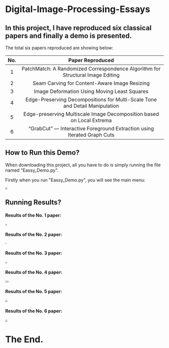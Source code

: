 # Digital-Image-Processing-Essays

## In this project, I have reproduced six classical papers and finally a demo is presented.

The total six papers reproduced are showing below:

|  No. | Paper Reproduced |
|  :--:  | :--:  |
| 1  | PatchMatch: A Randomized Correspondence Algorithm for Structural Image Editing |
| 2  | Seam Carving for Content-Aware Image Resizing |
| 3  | Image Deformation Using Moving Least Squares |
| 4  | Edge-Preserving Decompositions for Multi-Scale Tone and Detail Manipulation |
| 5  | Edge-preserving Multiscale Image Decomposition based on Local Extrema |
| 6  | “GrabCut” — Interactive Foreground Extraction using Iterated Graph Cuts |

## How to Run this Demo?

When downloading this project, all you have to do is simply running the file named "Eassy_Demo.py".

Firstly when you run "Eassy_Demo.py", you will see the main menu:

<img src="D:\A-2020第一学期课件\大三下\数字图像处理\Essay_All_Demo\readme_images\1.jpg" style="zoom:45%;" />

## Running Results?

#### Results of the No. 1 paper:
<img src="D:\A-2020第一学期课件\大三下\数字图像处理\Essay_All_Demo\readme_images\2.jpg" style="zoom:35%;" />

#### Results of the No. 2 paper:
<img src="D:\A-2020第一学期课件\大三下\数字图像处理\Essay_All_Demo\readme_images\3.jpg" style="zoom:25%;" />

#### Results of the No. 3 paper:
<img src="D:\A-2020第一学期课件\大三下\数字图像处理\Essay_All_Demo\readme_images\4.png" style="zoom:35%;" />

#### Results of the No. 4 paper:
<img src="D:\A-2020第一学期课件\大三下\数字图像处理\Essay_All_Demo\readme_images\5.png" style="zoom:35%;" /><img src="D:\A-2020第一学期课件\大三下\数字图像处理\Essay_All_Demo\readme_images\6.jpg" style="zoom:35%;" />

#### Results of the No. 5 paper:
<img src="D:\A-2020第一学期课件\大三下\数字图像处理\Essay_All_Demo\readme_images\7.png" style="zoom:45%;" />

#### Results of the No. 6 paper:
<img src="D:\A-2020第一学期课件\大三下\数字图像处理\Essay_All_Demo\readme_images\8.png" style="zoom:45%;" />



# The End.
